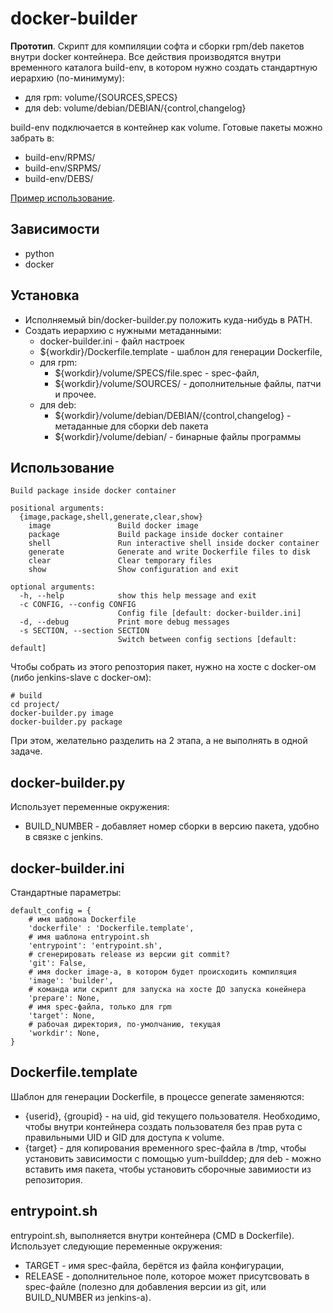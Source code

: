 # docker-builder

__Прототип__. Скрипт для компиляции софта и сборки rpm/deb пакeтов внутри
docker контейнера. Все действия производятся внутри временного каталога
build-env, в котором нужно создать стандартную иерархию (по-минимуму):

* для rpm: volume/{SOURCES,SPECS}
* для deb: volume/debian/DEBIAN/{control,changelog}

build-env подключается в контейнер как volume. Готовые пакеты можно забрать в:

* build-env/RPMS/
* build-env/SRPMS/
* build-env/DEBS/

[Пример использование](https://github.com/tierpod/docker-makefiles).

## Зависимости

* python
* docker

## Установка

* Исполняемый bin/docker-builder.py положить куда-нибудь в PATH.
* Создать иерархию с нужными метаданными:
  * docker-builder.ini - файл настроек  
  * ${workdir}/Dockerfile.template - шаблон для генерации Dockerfile,
  * для rpm:
    * ${workdir}/volume/SPECS/file.spec - spec-файл,
    * ${workdir}/volume/SOURCES/ - дополнительные файлы, патчи и прочее.
  * для deb:
    * ${workdir}/volume/debian/DEBIAN/{control,changelog} - метаданные для 
	  сборки deb пакета
	* ${workdir}/volume/debian/ - бинарные файлы программы


## Использование

```
Build package inside docker container

positional arguments:
  {image,package,shell,generate,clear,show}
    image               Build docker image
    package             Build package inside docker container
    shell               Run interactive shell inside docker container
    generate            Generate and write Dockerfile files to disk
    clear               Clear temporary files
    show                Show configuration and exit

optional arguments:
  -h, --help            show this help message and exit
  -c CONFIG, --config CONFIG
                        Config file [default: docker-builder.ini]
  -d, --debug           Print more debug messages
  -s SECTION, --section SECTION
                        Switch between config sections [default: default]
```

Чтобы собрать из этого репозтория пакет, нужно на хосте с docker-ом (либо 
jenkins-slave с docker-ом):

```
# build
cd project/
docker-builder.py image
docker-builder.py package
```

При этом, желательно разделить на 2 этапа, а не выполнять в одной задаче.

## docker-builder.py

Использует переменные окружения:

* BUILD_NUMBER - добавляет номер сборки в версию пакета, удобно в связке с
  jenkins.

## docker-builder.ini

Стандартные параметры:

```
default_config = {
    # имя шаблона Dockerfile
    'dockerfile' : 'Dockerfile.template',
    # имя шаблона entrypoint.sh
    'entrypoint': 'entrypoint.sh',
    # сгенерировать release из версии git commit?
    'git': False,
    # имя docker image-а, в котором будет происходить компиляция
    'image': 'builder',
    # команда или скрипт для запуска на хосте ДО запуска конейнера
    'prepare': None,
    # имя spec-файла, только для rpm
    'target': None,
    # рабочая директория, по-умолчанию, текущая
    'workdir': None,
}
```

## Dockerfile.template

Шаблон для генерации Dockerfile, в процессе generate заменяются:

* {userid}, {groupid} - на uid, gid текущего пользователя. Необходимо, чтобы
  внутри контейнера создать пользователя без прав рута с правильными UID и GID
  для доступа к volume.
* {target} - для копирования временного spec-файла в /tmp, чтобы установить
  зависимости с помощью yum-builddep; для deb - можно вставить имя пакета,
  чтобы установить сборочные завимиости из репозитория.

## entrypoint.sh

entrypoint.sh, выполняется внутри контейнера (CMD в Dockerfile). Использует
следующие переменные окружения:

* TARGET - имя spec-файла, берётся из файла конфигурации,
* RELEASE - дополнительное поле, которое может присутсвовать в spec-файле (полезно
  для добавления версии из git, или BUILD_NUMBER из jenkins-а).
